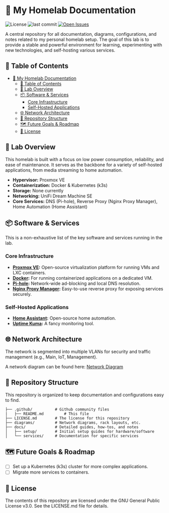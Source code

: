 # 🚀 My Homelab Documentation

![License](https://badgen.net/github/license/Racerx323/homelab-docs)
![last commit](https://badgen.net/github/last-commit/Racerx323/homelab-docs)
[![Open Issues](https://badgen.net/github/open-issues/Racerx323/homelab-docs)](https://github.com/Racerx323/homelab-docs/issues?q=is%3Aissue%20state%3Aopen)

A central repository for all documentation, diagrams, configurations, and notes related to my personal homelab setup. The goal of this lab is to provide a stable and powerful environment for learning, experimenting with new technologies, and self-hosting various services.

## 📜 Table of Contents

- [🚀 My Homelab Documentation](#-my-homelab-documentation)
  - [📜 Table of Contents](#-table-of-contents)
  - [🔬 Lab Overview](#-lab-overview)
  - [📦 Software \& Services](#-software--services)
    - [Core Infrastructure](#core-infrastructure)
    - [Self-Hosted Applications](#self-hosted-applications)
  - [🌐 Network Architecture](#-network-architecture)
  - [📁 Repository Structure](#-repository-structure)
  - [🗺️ Future Goals \& Roadmap](#️-future-goals--roadmap)
  - [📄 License](#-license)

## 🔬 Lab Overview

This homelab is built with a focus on low power consumption, reliability, and ease of maintenance. It serves as the backbone for a variety of self-hosted applications, from media streaming to home automation.

- **Hypervisor:** Proxmox VE
- **Containerization:** Docker & Kubernetes (k3s)
- **Storage:** None currently
- **Networking:** UniFi Dream Machine SE
- **Core Services:** DNS (Pi-hole), Reverse Proxy (Nginx Proxy Manager), Home Automation (Home Assistant)

<!--- ## 💻 Hardware Inventory

| Component         | Model/Spec                               | Role/Notes                                      |
| ----------------- | ---------------------------------------- | ----------------------------------------------- |
| **Hypervisor Host** | Dell OptiPlex 7070 Micro                 | 1x Intel i7-9700T, 64GB RAM, 1TB NVMe           |
| **NAS / Storage**   | Custom Build (JONSBO N1 Case)            | Intel i3-12100, 32GB RAM, 4x 8TB IronWolf (ZFS)  |
| **Network Switch**  | UniFi Switch Lite 8 PoE                  | 8-port GbE Switch                               |
| **Router/Firewall** | UniFi Dream Machine Pro (UDM-Pro)        | Gateway, Firewall, and UniFi Network Controller |
| **UPS**             | CyberPower CP1500PFCLCD                  | Provides ~30 minutes of runtime for all gear    |

--- --->

## 📦 Software & Services

This is a non-exhaustive list of the key software and services running in the lab.

### Core Infrastructure

- **[Proxmox VE](https://www.proxmox.com/en/proxmox-ve):** Open-source virtualization platform for running VMs and LXC containers.
- **[Docker](https://www.docker.com/):** For running containerized applications on a dedicated VM.
- **[Pi-hole](https://pi-hole.net/):** Network-wide ad-blocking and local DNS resolution.
- **[Nginx Proxy Manager](https://nginxproxymanager.com/):** Easy-to-use reverse proxy for exposing services securely.

### Self-Hosted Applications

- **[Home Assistant](https://www.home-assistant.io/):** Open-source home automation.
- **[Uptime Kuma](https://github.com/louislam/uptime-kuma):** A fancy monitoring tool.

## 🌐 Network Architecture

The network is segmented into multiple VLANs for security and traffic management (e.g., Main, IoT, Management).

A network diagram can be found here: [Network Diagram](https://github.com/Racerx323/homelab-network?tab=readme-ov-file#topology)

<!--- *(You can create diagrams using tools like draw.io / diagrams.net and export them as PNG/SVG)* --->

## 📁 Repository Structure

This repository is organized to keep documentation and configurations easy to find.

```text
├── .github/          # Github community files
|   ├── README.md         # This file
├── LICENSE.md        # The license for this repository
├── diagrams/         # Network diagrams, rack layouts, etc.
├── docs/             # Detailed guides, how-tos, and notes
│   ├── setup/        # Initial setup guides for hardware/software
│   └── services/     # Documentation for specific services
```

## 🗺️ Future Goals & Roadmap

- [ ] Set up a Kubernetes (k3s) cluster for more complex applications.
- [ ] Migrate more services to containers.

## 📄 License

The contents of this repository are licensed under the GNU General Public License v3.0. See the LICENSE.md file for details.
